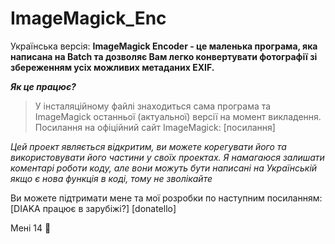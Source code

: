 # ImageMagick_Enc
Українська версія:
**ImageMagick Encoder - це маленька програма, яка написана на Batch та дозволяє Вам легко конвертувати фотографії зі збереженням усіх можливих метаданих EXIF.**

***Як це працює?***
> У інсталяційному файлі знаходиться сама програма та ImageMagick останньої (актуальної) версії на момент викладення. Посилання на офіційний сайт ImageMagick: [посилання]

*Цей проект являється відкритим, ви можете корегувати його та використовувати його частини у своїх проектах. Я намагаюся залишати коментарі роботи коду, але вони можуть бути написані на Українській якщо є нова функція в коді, тому не зволікайте*

Ви можете підтримати мене та мої розробки по наступним посиланням:
[DIAKA працює в зарубіжі?]
[donatello]













Мені 14 🥳
